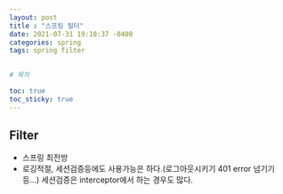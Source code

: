 ```yaml
---
layout: post
title : "스프링 필터"
date: 2021-07-31 19:10:37 -0400 
categories: spring
tags: spring filter
 

# 목차

toc: true  
toc_sticky: true
---
```


## Filter 
- 스프링 최전방
- 로깅적절, 세션검증등에도 사용가능은 하다.(로그아웃시키기 401 error 넘기기등...) 세션검증은 interceptor에서 하는 경우도 많다. 